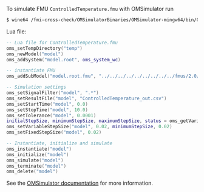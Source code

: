 To simulate FMU `ControlledTemperature.fmu` with OMSimulator run
```bash
$ wine64 /fmi-cross-check/OMSimulatorBinaries/OMSimulator-mingw64/bin/OMSimulator.exe --stripRoot=true --skipCSVHeader=true --addParametersToCSV=true --intervals=500 --suppressPath=true --timeout=60 ControlledTemperature.lua
```

Lua file:
```lua
-- Lua file for ControlledTemperature.fmu
oms_setTempDirectory("temp")
oms_newModel("model")
oms_addSystem("model.root", oms_system_wc)

-- instantiate FMU
oms_addSubModel("model.root.fmu", "../../../../../../../../../fmus/2.0/cs/win64/Dymola/2016FD01/ControlledTemperature/ControlledTemperature.fmu")

-- Simulation settings
oms_setSignalFilter("model", ".*")
oms_setResultFile("model", "ControlledTemperature_out.csv")
oms_setStartTime("model", 0.0)
oms_setStopTime("model", 10.0)
oms_setTolerance("model", 0.0001)
initialStepSize, minimumStepSize, maximumStepSize, status = oms_getVariableStepSize("model")
oms_setVariableStepSize("model", 0.02, minimumStepSize, 0.02)
oms_setFixedStepSize("model", 0.02)

-- Instantiate, initialize and simulate
oms_instantiate("model")
oms_initialize("model")
oms_simulate("model")
oms_terminate("model")
oms_delete("model")
```

See the [OMSimulator documentation](https://openmodelica.org/doc/OMSimulator/master/html/index.html) for more information.